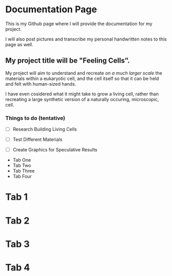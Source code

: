 
# Documentation Page

This is my Github page where I will provide the documentation for my project.

I will also post pictures and transcribe my personal handwritten notes to this page as well. 



## **My project title will be "Feeling Cells”.**

My project will aim to understand and recreate _on a much larger scale_ the materials within a eukaryotic cell, 
and the cell itself so that it can be held and felt with human-sized hands. 


I have even cosidered what it might take to grow a living cell, rather than recreating a large synthetic version of 
a naturally occuring, microscopic, cell.

### **Things to do (tentative)**

- [ ] Research Building Living Cells
- [ ] Test Different Materials
- [ ] Create Graphics for Speculative Results 


<!-- 
    data-item="tab-name"
    The correspondent data-view value that will be render 
-->

<!-- 
    data-initial="true" 
    The initial rendered tab view. 
    Will be appended the class .tab-active automatically on each click event
-->

<!-- 
    data-view="tab-view-name"
    The tab view name. 
    Will be rendered when the correspondent data-item is clicked
-->

<ul id="tabbar"> <!-- Tab Links id -->
    <!-- Tab Links Children -->
    <li data-item="tab-one tab-active" data-initial="true">Tab One</li>
    <li data-item="tab-two">Tab Two</li>
    <li data-item="tab-three">Tab Three</li>
    <li data-item="tab-four">Tab Four</li>
</ul>

<div id="tabview"> <!-- Tab View id  -->
    <!-- Tab View Children -->
    <h1 data-view="tab-one">
        Tab 1
    </h1>
    <h1 data-view="tab-two">
        Tab 2
    </h1>
    <h1 data-view="tab-three">
        Tab 3
    </h1>
    <h1 data-view="tab-four">
        Tab 4
    </h1>
</div>
